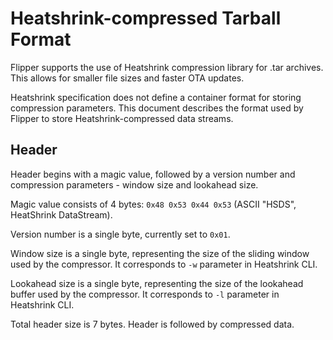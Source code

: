 # Heatshrink-compressed Tarball Format

Flipper supports the use of Heatshrink compression library for .tar archives. This allows for smaller file sizes and
faster OTA updates.

Heatshrink specification does not define a container format for storing compression parameters. This document describes
the format used by Flipper to store Heatshrink-compressed data streams.

## Header

Header begins with a magic value, followed by a version number and compression parameters - window size and lookahead
size.

Magic value consists of 4 bytes: `0x48 0x53 0x44 0x53` (ASCII "HSDS", HeatShrink DataStream).

Version number is a single byte, currently set to `0x01`.

Window size is a single byte, representing the size of the sliding window used by the compressor. It corresponds to `-w`
parameter in Heatshrink CLI.

Lookahead size is a single byte, representing the size of the lookahead buffer used by the compressor. It corresponds to
`-l` parameter in Heatshrink CLI.

Total header size is 7 bytes. Header is followed by compressed data.
